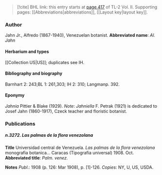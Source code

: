 > [!cite] BHL link: this entry starts at [page 417](https://www.biodiversitylibrary.org/page/33068659) of TL-2 Vol. II.
> Supporting pages: [[Abbreviations|abbreviations]], [[Layout key|layout key]].

### Author

Jahn Jr., Alfredo (1867-1940), Venezuelan botanist. 
**Abbreviated name**: *Al. Jahn*

#### Herbarium and types

[[Collection US|US]]; duplicates see IH.

#### Bibliography and biography

Barnhart 2: 243;BL 1: 261,303; IH 2: 310; Langmanp. 392.

#### Eponymy

*Jahnia* Pittier & Blake (1929). *Note*: *Jahniella* F. Petrak (1921) is dedicated to Josef Jahn (1860-1917), Czeck teacher and floristic botanist.

### Publications

##### n.3272. Las palmas de la flora venezolana

**Title**
Universidad central de Venezuela. *Las palmas de la flora venezolana* monografia botanica... Caracas (Tipografia universal) 1908. Oct.
**Abbreviated title**: *Palm. venez.*

**Notes**
*Publ*.: 1908 (p. 126: Mar 1908), p. \[1\]-126. *Copies*: NY, U, US, USDA.

